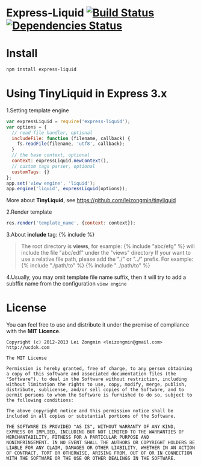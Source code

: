 Express-Liquid [![Build Status](https://secure.travis-ci.org/leizongmin/express-liquid.png?branch=master)](http://travis-ci.org/leizongmin/express-liquid) [![Dependencies Status](https://david-dm.org/leizongmin/express-liquid.png)](http://david-dm.org/leizongmin/express-liquid)
==============


Install
=======

```bash
npm install express-liquid
```


Using TinyLiquid in Express 3.x
===============================

1.Setting template engine

```javascript
var expressLiquid = require('express-liquid');
var options = {
  // read file handler, optional
  includeFile: function (filename, callback) {
    fs.readFile(filename, 'utf8', callback);
  }
  // the base context, optional
  context: expressLiquid.newContext(),
  // custom tags parser, optional
  customTags: {}
};
app.set('view engine', 'liquid');
app.engine('liquid', expressLiquid(options));
```

More about **TinyLiquid**, see https://github.com/leizongmin/tinyliquid

2.Render template

```javascript
res.render('template_name', {context: context});
```

3.About **include** tag: {% include %}
> The root directory is **views**, for example: {% include "abc/efg" %} will include the file "abc/edf" under the "views" directory
> If your want to use a relative file path, please add the "./" or "../" prefix. For example:
> {% include "./path/to" %}
> {% include "../path/to" %}

4.Usually, you may omit template file name suffix, then it will try to add a subffix name from the configuration `view engine`


License
=======

You can feel free to use and distribute it under the premise of compliance with the **MIT Licence**.

    Copyright (c) 2012-2013 Lei Zongmin <leizongmin@gmail.com>
    http://ucdok.com
    
    The MIT License
    
    Permission is hereby granted, free of charge, to any person obtaining
    a copy of this software and associated documentation files (the
    "Software"), to deal in the Software without restriction, including
    without limitation the rights to use, copy, modify, merge, publish,
    distribute, sublicense, and/or sell copies of the Software, and to
    permit persons to whom the Software is furnished to do so, subject to
    the following conditions:
    
    The above copyright notice and this permission notice shall be
    included in all copies or substantial portions of the Software.
    
    THE SOFTWARE IS PROVIDED "AS IS", WITHOUT WARRANTY OF ANY KIND,
    EXPRESS OR IMPLIED, INCLUDING BUT NOT LIMITED TO THE WARRANTIES OF
    MERCHANTABILITY, FITNESS FOR A PARTICULAR PURPOSE AND
    NONINFRINGEMENT. IN NO EVENT SHALL THE AUTHORS OR COPYRIGHT HOLDERS BE
    LIABLE FOR ANY CLAIM, DAMAGES OR OTHER LIABILITY, WHETHER IN AN ACTION
    OF CONTRACT, TORT OR OTHERWISE, ARISING FROM, OUT OF OR IN CONNECTION
    WITH THE SOFTWARE OR THE USE OR OTHER DEALINGS IN THE SOFTWARE.
